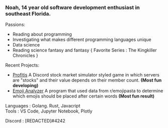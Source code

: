 ### Noah, 14  year old software development enthusiast in southeast Florida.

Passions:
- Reading about programming
- Investigating what makes different programming languages unique
- Data science
- Reading science fantasy and fantasy { Favorite Series : The Kingkiller Chronicles }

Recent Projects:
- [Profitis]("https://github.com/noah427/Profitis) 
A Discord stock market simulator styled game in which servers are "stocks" and their value depends on their member count. **(Most fun developing)**
- [Emoji Analyzer]("https://github.com/noah427/emoji-analyizer) 
A program that used data from r/emojipasta to determine which emojis should be placed after certain words **(Most fun result)**

Languages : Golang. Rust, Javacript <br />
Tools : VS Code, Jupyter Notebook, Plotly

Discord : [REDACTED]#4242

